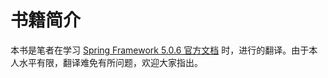 # 书籍简介

本书是笔者在学习 [Spring Framework 5.0.6 官方文档](https://docs.spring.io/spring/docs/5.0.6.RELEASE/spring-framework-reference/index.html) 时，进行的翻译。由于本人水平有限，翻译难免有所问题，欢迎大家指出。
